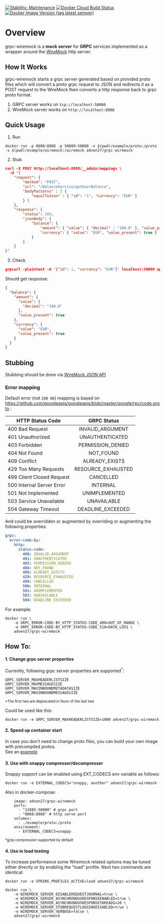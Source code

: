 [![Stability: Maintenance](https://masterminds.github.io/stability/maintenance.svg)](https://masterminds.github.io/stability/maintenance.html)
[![Docker Cloud Build Status](https://img.shields.io/docker/cloud/build/adven27/grpc-wiremock?label=build&logo=docker)](https://hub.docker.com/repository/docker/adven27/grpc-wiremock/builds)
[![Docker Image Version (tag latest semver)](https://img.shields.io/docker/v/adven27/grpc-wiremock/1.0.1?logo=docker)](https://hub.docker.com/repository/docker/adven27/grpc-wiremock/general)

# Overview
grpc-wiremock is a **mock server** for **GRPC** services implemented as a wrapper around the [WireMock](http://wiremock.org) http server.

## How It Works
grpc-wiremock starts a grpc server generated based on provided proto files which will convert a proto grpc request to JSON and redirects it as a POST request to the WireMock then converts a http response back to grpc proto format.
1. GRPC server works on `tcp://localhost:50000`
2. WireMock server works on `http://localhost:8888`

## Quick Usage
1) Run 
```posh
docker run -p 8888:8888 -p 50000:50000 -v $(pwd)/example/proto:/proto -v $(pwd)/example/wiremock:/wiremock adven27/grpc-wiremock
```

2) Stub 
```json
curl -X POST http://localhost:8888/__admin/mappings \
  -d '{
    "request": {
        "method": "POST",
        "url": "/BalanceService/getUserBalance",
        "bodyPatterns" : [ {
            "equalToJson" : { "id": "1", "currency": "EUR" }
        } ]
    },
    "response": {
        "status": 200,
        "jsonBody": { 
            "balance": { 
                "amount": { "value": { "decimal" : "100.0" }, "value_present": true },
                "currency": { "value": "EUR", "value_present": true }
            } 
        }
    }
}'
```

3) Check 
```json
grpcurl -plaintext -d '{"id": 1, "currency": "EUR"}' localhost:50000 api.wallet.BalanceService/getUserBalance
```

Should get response:
```json
{
  "balance": {
    "amount": {
      "value": {
        "decimal": "100.0"
      },
      "value_present": true
    },
    "currency": {
      "value": "EUR",
      "value_present": true
    }
  }
}
```
## Stubbing

Stubbing should be done via [WireMock JSON API](http://wiremock.org/docs/stubbing/) 

### Error mapping

Default error (not `200 OK`) mapping is based on https://github.com/googleapis/googleapis/blob/master/google/rpc/code.proto :

| HTTP Status Code         | GRPC Status       | 
| ------------------------ |:-----------------:|
| 400 Bad Request          | INVALID_ARGUMENT  |
| 401 Unauthorized         | UNAUTHENTICATED   |
| 403 Forbidden            | PERMISSION_DENIED |
| 404 Not Found            | NOT_FOUND         |
| 409 Conflict             | ALREADY_EXISTS    |
| 429 Too Many Requests    | RESOURCE_EXHAUSTED|
| 499 Client Closed Request| CANCELLED         |
| 500 Internal Server Error| INTERNAL          |
| 501 Not Implemented      | UNIMPLEMENTED     |
| 503 Service Unavailable  | UNAVAILABLE       |
| 504 Gateway Timeout      | DEADLINE_EXCEEDED |

And could be overridden or augmented by overriding or augmenting the following properties:
```yaml
grpc:
  error-сode-by:
    http:
      status-code:
        400: INVALID_ARGUMENT
        401: UNAUTHENTICATED
        403: PERMISSION_DENIED
        404: NOT_FOUND
        409: ALREADY_EXISTS
        429: RESOURCE_EXHAUSTED
        499: CANCELLED
        500: INTERNAL
        501: UNIMPLEMENTED
        503: UNAVAILABLE
        504: DEADLINE_EXCEEDED
```
For example:
```posh
docker run \
    -e GRPC_ERROR-CODE-BY_HTTP_STATUS-CODE_400=OUT_OF_RANGE \
    -e GRPC_ERROR-CODE-BY_HTTP_STATUS-CODE_510=DATA_LOSS \
    adven27/grpc-wiremock
```
## How To:

#### 1. Change grpc server properties

Currently, following grpc server properties are supported<sup>*</sup>:

```properties
GRPC_SERVER_MAXHEADERLISTSIZE
GRPC_SERVER_MAXMESSAGESIZE
GRPC_SERVER_MAXINBOUNDMETADATASIZE
GRPC_SERVER_MAXINBOUNDMESSAGESIZE
```
<sub>*The first two are deprecated in favor of the last two</sub>

Could be used like this:

```posh
docker run -e GRPC_SERVER_MAXHEADERLISTSIZE=1000 adven27/grpc-wiremock
```

#### 2. Speed up container start

In case you don't need to change proto files, you can build your own image with precompiled protos.  
See an [example](/example/Dockerfile)

#### 3. Use with snappy compresser/decompresser

Snappy support can be enabled using EXT_CODECS env variable as follows:
```posh
docker run -e EXTERNAL_CODECS="snappy, another" adven27/grpc-wiremock
```
Also in docker-compose:
```posh
    image: adven27/grpc-wiremock
    ports:
      - "12085:50000" # grpc port
      - "8088:8888" # http serve port
    volumes:
      - ./example/proto:/proto
    environment:
      - EXTERNAL_CODECS=snappy
```
<sub>*gzip compression supported by default</sub>


#### 4. Use in load testing

To increase performance some Wiremock related options may be tuned either directly or by enabling the "load" profile. 
Next two commands are identical:
```posh
docker run -e SPRING_PROFILES_ACTIVE=load adven27/grpc-wiremock
```
```posh
docker run \
    -e WIREMOCK_SERVER_DISABLEREQUESTJOURNAL=true \
    -e WIREMOCK_SERVER_ASYNCHRONOUSRESPONSEENABLED=true \
    -e WIREMOCK_SERVER_ASYNCHRONOUSRESPONSETHREADS=10 \
    -e WIREMOCK_SERVER_STUBREQUESTLOGGINGDISABLED=true \
    -e WIREMOCK_SERVER_VERBOSE=false \
    adven27/grpc-wiremock
```
